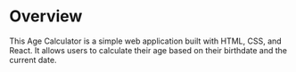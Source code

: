 # Overview
This Age Calculator is a simple web application built with HTML, CSS, and React. It allows users to calculate their age based on their birthdate and the current date.